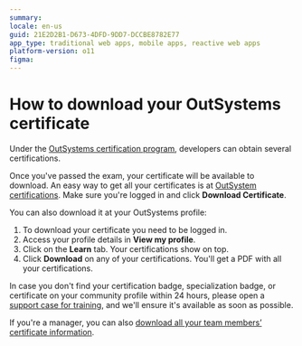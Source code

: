 ```yaml
---
summary:
locale: en-us
guid: 21E2D2B1-D673-4DFD-9DD7-DCCBE8782E77
app_type: traditional web apps, mobile apps, reactive web apps
platform-version: o11
figma:
---
```


# How to download your OutSystems certificate

Under the [OutSystems certification program](https://www.outsystems.com/certifications/), developers can obtain several certifications.

Once you've passed the exam, your certificate will be available to download. An easy way to get all your certificates is at [OutSystem certifications](https://www.outsystems.com/certifications/). Make sure you're logged in and click **Download Certificate**.

You can also download it at your OutSystems profile:

1. To download your certificate you need to be logged in.
1. Access your profile details in **View my profile**.
1. Click on the **Learn** tab. Your certifications show on top.
1. Click **Download** on any of your certifications. You'll get a PDF with all your certifications.

In case you don't find your certification badge, specialization badge, or certificate on your community profile within 24 hours, please open a [support case for training](https://www.outsystems.com/SPP_Ticket_UI/open-support-case), and we'll ensure it's available as soon as possible.

If you're a manager, you can also [download all your team members’ certificate information](download-os-certificates.md).
